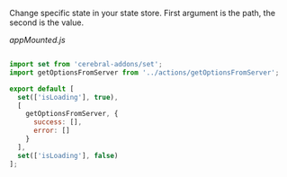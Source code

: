 Change specific state in your state store. First argument is the path, the second is the value.

*appMounted.js*
```javascript

import set from 'cerebral-addons/set';
import getOptionsFromServer from '../actions/getOptionsFromServer';

export default [
  set(['isLoading'], true),
  [
    getOptionsFromServer, {
      success: [],
      error: []
    }
  ],
  set(['isLoading'], false)
];
```

